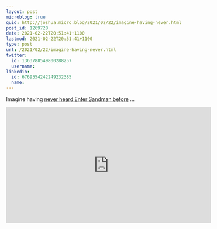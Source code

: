 ```yaml
---
layout: post
microblog: true
guid: http://joshua.micro.blog/2021/02/22/imagine-having-never.html
post_id: 1269728
date: 2021-02-22T20:51:41+1100
lastmod: 2021-02-22T20:51:41+1100
type: post
url: /2021/02/22/imagine-having-never.html
twitter:
  id: 1363788549800288257
  username: 
linkedin:
  id: 6769554242249232385
  name: 
---
```

Imagine having [never heard Enter Sandman before](https://youtu.be/Zd_UcjMusUA) ... 

<iframe width="560" height="315" src="https://www.youtube.com/embed/Zd_UcjMusUA" frameborder="0" allow="accelerometer; autoplay; clipboard-write; encrypted-media; gyroscope; picture-in-picture" allowfullscreen></iframe>
